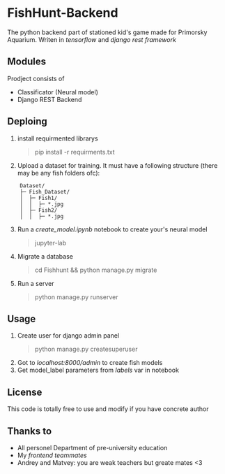 # FishHunt-Backend
The python backend part of stationed kid's game made for Primorsky Aquarium. Writen in *tensorflow* and *django rest framework*

## Modules
Prodject consists of
- Classificator (Neural model)
- Django REST Backend

## Deploing
1. install requirmented librarys
    > pip install -r requirments.txt
2. Upload a dataset for training. It must have a following structure (there may be any fish folders ofc):
```
    Dataset/
    ├─ Fish_Dataset/
    │  ├─ Fish1/
    │  │  ├─ *.jpg
    │  ├─ Fish2/
    │  │  ├─ *.jpg
  ```
    
3. Run a *create_model.ipynb* notebook to create your's neural model
    > jupyter-lab
4. Migrate a database
    > cd Fishhunt && python manage.py migrate
5. Run a server
    > python manage.py runserver

## Usage
1. Create user for django admin panel
    > python manage.py createsuperuser
2. Got to *localhost:8000/admin* to create fish models
3. Get model_label parameters from *labels* var in notebook

## License
This code is totally free to use and modify if you have concrete author

## Thanks to
- All personel Department of pre-university education
- My *frontend teammates*
- Andrey and Matvey: you are weak teachers but greate mates <3
